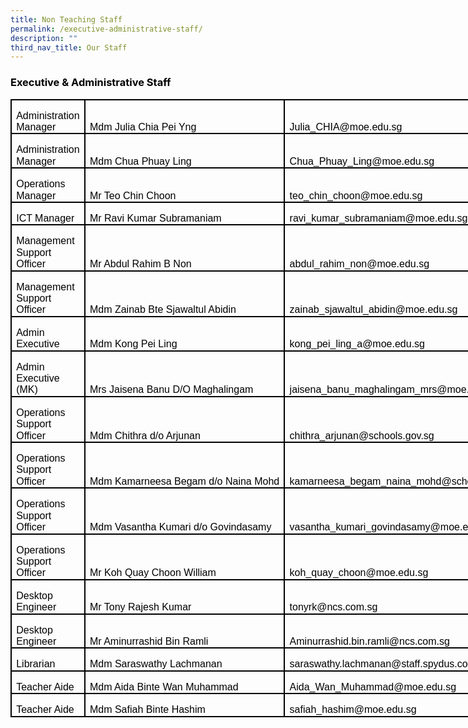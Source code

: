 ```yaml
---
title: Non Teaching Staff
permalink: /executive-administrative-staff/
description: ""
third_nav_title: Our Staff
---
```



<h3><span style="color: #000000;">Executive &amp; Administrative Staff</span></h3>
<table class="MsoNormalTable" style="width: 599.0pt; border-collapse: collapse; border: none; mso-border-alt: solid black 1.5pt; mso-border-themecolor: text1; mso-yfti-tbllook: 1184; mso-padding-alt: 0cm 5.4pt 0cm 5.4pt; mso-border-insideh: 1.5pt solid black; mso-border-insideh-themecolor: text1; mso-border-insidev: 1.5pt solid black; mso-border-insidev-themecolor: text1;" border="1" width="799" cellspacing="0" cellpadding="0">
<tbody>
<tr style="mso-yfti-irow: 0; mso-yfti-firstrow: yes; height: 20.1pt;">
<td style="width: 149.0pt; border: solid black 1.5pt; mso-border-themecolor: text1; padding: 0cm 5.4pt 0cm 5.4pt; height: 20.1pt;" valign="bottom" width="199">
<p class="MsoNormal" style="margin-bottom: 0cm; line-height: 115%;"><span lang="EN-SG" style="font-size: 12pt; line-height: 115%; font-family: Arial, sans-serif; color: #000000;">Administration Manager</span></p>
</td>
<td style="width: 205.0pt; border: solid black 1.5pt; mso-border-themecolor: text1; border-left: none; mso-border-left-alt: solid black 1.5pt; mso-border-left-themecolor: text1; padding: 0cm 5.4pt 0cm 5.4pt; height: 20.1pt;" valign="bottom" nowrap="nowrap" width="273">
<p class="MsoNormal" style="margin-bottom: 0cm; line-height: 115%;"><span lang="EN-SG" style="font-size: 12pt; line-height: 115%; font-family: Arial, sans-serif; color: #000000;">Mdm Julia Chia Pei Yng</span></p>
</td>
<td style="width: 245.0pt; border: solid black 1.5pt; mso-border-themecolor: text1; border-left: none; mso-border-left-alt: solid black 1.5pt; mso-border-left-themecolor: text1; padding: 0cm 5.4pt 0cm 5.4pt; height: 20.1pt;" valign="bottom" width="327">
<p class="MsoNormal" style="margin-bottom: 0cm; line-height: 115%;"><span lang="EN-SG" style="font-size: 12pt; line-height: 115%; font-family: Arial, sans-serif; color: #000000;">Julia_CHIA@moe.edu.sg</span></p>
</td>
</tr>
<tr style="mso-yfti-irow: 1; height: 20.1pt;">
<td style="width: 149.0pt; border: solid black 1.5pt; mso-border-themecolor: text1; border-top: none; mso-border-top-alt: solid black 1.5pt; mso-border-top-themecolor: text1; padding: 0cm 5.4pt 0cm 5.4pt; height: 20.1pt;" valign="bottom" width="199">
<p class="MsoNormal" style="margin-bottom: 0cm; line-height: 115%;"><span lang="EN-SG" style="font-size: 12pt; line-height: 115%; font-family: Arial, sans-serif; color: #000000;">Administration Manager</span></p>
</td>
<td style="width: 205.0pt; border-top: none; border-left: none; border-bottom: solid black 1.5pt; mso-border-bottom-themecolor: text1; border-right: solid black 1.5pt; mso-border-right-themecolor: text1; mso-border-top-alt: solid black 1.5pt; mso-border-top-themecolor: text1; mso-border-left-alt: solid black 1.5pt; mso-border-left-themecolor: text1; padding: 0cm 5.4pt 0cm 5.4pt; height: 20.1pt;" valign="bottom" width="273">
<p class="MsoNormal" style="margin-bottom: 0cm; line-height: 115%;"><span lang="EN-SG" style="font-size: 12pt; line-height: 115%; font-family: Arial, sans-serif; color: #000000;">Mdm Chua Phuay Ling</span></p>
</td>
<td style="width: 245.0pt; border-top: none; border-left: none; border-bottom: solid black 1.5pt; mso-border-bottom-themecolor: text1; border-right: solid black 1.5pt; mso-border-right-themecolor: text1; mso-border-top-alt: solid black 1.5pt; mso-border-top-themecolor: text1; mso-border-left-alt: solid black 1.5pt; mso-border-left-themecolor: text1; padding: 0cm 5.4pt 0cm 5.4pt; height: 20.1pt;" valign="bottom" width="327">
<p class="MsoNormal" style="margin-bottom: 0cm; line-height: 115%;"><span lang="EN-SG" style="font-size: 12pt; line-height: 115%; font-family: Arial, sans-serif; color: #000000;">Chua_Phuay_Ling@moe.edu.sg</span></p>
</td>
</tr>
<tr style="mso-yfti-irow: 2; height: 20.1pt;">
<td style="width: 149.0pt; border: solid black 1.5pt; mso-border-themecolor: text1; border-top: none; mso-border-top-alt: solid black 1.5pt; mso-border-top-themecolor: text1; padding: 0cm 5.4pt 0cm 5.4pt; height: 20.1pt;" valign="bottom" width="199">
<p class="MsoNormal" style="margin-bottom: 0cm; line-height: 115%;"><span lang="EN-SG" style="font-size: 12pt; line-height: 115%; font-family: Arial, sans-serif; color: #000000;">Operations Manager</span></p>
</td>
<td style="width: 205.0pt; border-top: none; border-left: none; border-bottom: solid black 1.5pt; mso-border-bottom-themecolor: text1; border-right: solid black 1.5pt; mso-border-right-themecolor: text1; mso-border-top-alt: solid black 1.5pt; mso-border-top-themecolor: text1; mso-border-left-alt: solid black 1.5pt; mso-border-left-themecolor: text1; padding: 0cm 5.4pt 0cm 5.4pt; height: 20.1pt;" valign="bottom" width="273">
<p class="MsoNormal" style="margin-bottom: 0cm; line-height: 115%;"><span lang="EN-SG" style="font-size: 12pt; line-height: 115%; font-family: Arial, sans-serif; color: #000000;">Mr Teo Chin Choon</span></p>
</td>
<td style="width: 245.0pt; border-top: none; border-left: none; border-bottom: solid black 1.5pt; mso-border-bottom-themecolor: text1; border-right: solid black 1.5pt; mso-border-right-themecolor: text1; mso-border-top-alt: solid black 1.5pt; mso-border-top-themecolor: text1; mso-border-left-alt: solid black 1.5pt; mso-border-left-themecolor: text1; padding: 0cm 5.4pt 0cm 5.4pt; height: 20.1pt;" valign="bottom" width="327">
<p class="MsoNormal" style="margin-bottom: 0cm; line-height: 115%;"><span lang="EN-SG" style="font-size: 12pt; line-height: 115%; font-family: Arial, sans-serif; color: #000000;">teo_chin_choon@moe.edu.sg</span></p>
</td>
</tr>
<tr style="mso-yfti-irow: 3; height: 20.1pt;">
<td style="width: 149.0pt; border: solid black 1.5pt; mso-border-themecolor: text1; border-top: none; mso-border-top-alt: solid black 1.5pt; mso-border-top-themecolor: text1; padding: 0cm 5.4pt 0cm 5.4pt; height: 20.1pt;" valign="bottom" width="199">
<p class="MsoNormal" style="margin-bottom: 0cm; line-height: 115%;"><span style="font-size: 12pt; line-height: 115%; font-family: Arial, sans-serif; color: #000000;">ICT Manager</span></p>
</td>
<td style="width: 205.0pt; border-top: none; border-left: none; border-bottom: solid black 1.5pt; mso-border-bottom-themecolor: text1; border-right: solid black 1.5pt; mso-border-right-themecolor: text1; mso-border-top-alt: solid black 1.5pt; mso-border-top-themecolor: text1; mso-border-left-alt: solid black 1.5pt; mso-border-left-themecolor: text1; padding: 0cm 5.4pt 0cm 5.4pt; height: 20.1pt;" valign="bottom" width="273">
<p class="MsoNormal" style="margin-bottom: 0cm; line-height: 115%;"><span lang="EN-SG" style="font-size: 12pt; line-height: 115%; font-family: Arial, sans-serif; color: #000000;">Mr Ravi Kumar Subramaniam</span></p>
</td>
<td style="width: 245.0pt; border-top: none; border-left: none; border-bottom: solid black 1.5pt; mso-border-bottom-themecolor: text1; border-right: solid black 1.5pt; mso-border-right-themecolor: text1; mso-border-top-alt: solid black 1.5pt; mso-border-top-themecolor: text1; mso-border-left-alt: solid black 1.5pt; mso-border-left-themecolor: text1; padding: 0cm 5.4pt 0cm 5.4pt; height: 20.1pt;" valign="bottom" width="327">
<p class="MsoNormal" style="margin-bottom: 0cm; line-height: 115%;"><span style="font-size: 12pt; line-height: 115%; font-family: Arial, sans-serif; color: #000000;">ravi_kumar_subramaniam@moe.edu.sg</span></p>
</td>
</tr>
<tr style="mso-yfti-irow: 4; height: 20.1pt;">
<td style="width: 149.0pt; border: solid black 1.5pt; mso-border-themecolor: text1; border-top: none; mso-border-top-alt: solid black 1.5pt; mso-border-top-themecolor: text1; padding: 0cm 5.4pt 0cm 5.4pt; height: 20.1pt;" valign="bottom" width="199">
<p class="MsoNormal" style="margin-bottom: 0cm; line-height: 115%;"><span lang="EN-SG" style="font-size: 12pt; line-height: 115%; font-family: Arial, sans-serif; color: #000000;">Management Support Officer</span></p>
</td>
<td style="width: 205.0pt; border-top: none; border-left: none; border-bottom: solid black 1.5pt; mso-border-bottom-themecolor: text1; border-right: solid black 1.5pt; mso-border-right-themecolor: text1; mso-border-top-alt: solid black 1.5pt; mso-border-top-themecolor: text1; mso-border-left-alt: solid black 1.5pt; mso-border-left-themecolor: text1; padding: 0cm 5.4pt 0cm 5.4pt; height: 20.1pt;" valign="bottom" width="273">
<p class="MsoNormal" style="margin-bottom: 0cm; line-height: 115%;"><span lang="EN-SG" style="font-size: 12pt; line-height: 115%; font-family: Arial, sans-serif; color: #000000;">Mr Abdul Rahim B Non</span></p>
</td>
<td style="width: 245.0pt; border-top: none; border-left: none; border-bottom: solid black 1.5pt; mso-border-bottom-themecolor: text1; border-right: solid black 1.5pt; mso-border-right-themecolor: text1; mso-border-top-alt: solid black 1.5pt; mso-border-top-themecolor: text1; mso-border-left-alt: solid black 1.5pt; mso-border-left-themecolor: text1; padding: 0cm 5.4pt 0cm 5.4pt; height: 20.1pt;" valign="bottom" width="327">
<p class="MsoNormal" style="margin-bottom: 0cm; line-height: 115%;"><span lang="EN-SG" style="font-size: 12pt; line-height: 115%; font-family: Arial, sans-serif; color: #000000;">abdul_rahim_non@moe.edu.sg</span></p>
</td>
</tr>
<tr style="mso-yfti-irow: 5; height: 20.1pt;">
<td style="width: 149.0pt; border: solid black 1.5pt; mso-border-themecolor: text1; border-top: none; mso-border-top-alt: solid black 1.5pt; mso-border-top-themecolor: text1; padding: 0cm 5.4pt 0cm 5.4pt; height: 20.1pt;" valign="bottom" width="199">
<p class="MsoNormal" style="margin-bottom: 0cm; line-height: 115%;"><span lang="EN-SG" style="font-size: 12pt; line-height: 115%; font-family: Arial, sans-serif; color: #000000;">Management Support Officer</span></p>
</td>
<td style="width: 205.0pt; border-top: none; border-left: none; border-bottom: solid black 1.5pt; mso-border-bottom-themecolor: text1; border-right: solid black 1.5pt; mso-border-right-themecolor: text1; mso-border-top-alt: solid black 1.5pt; mso-border-top-themecolor: text1; mso-border-left-alt: solid black 1.5pt; mso-border-left-themecolor: text1; padding: 0cm 5.4pt 0cm 5.4pt; height: 20.1pt;" valign="bottom" width="273">
<p class="MsoNormal" style="margin-bottom: 0cm; line-height: 115%;"><span lang="EN-SG" style="font-size: 12pt; line-height: 115%; font-family: Arial, sans-serif; color: #000000;">Mdm Zainab Bte Sjawaltul Abidin</span></p>
</td>
<td style="width: 245.0pt; border-top: none; border-left: none; border-bottom: solid black 1.5pt; mso-border-bottom-themecolor: text1; border-right: solid black 1.5pt; mso-border-right-themecolor: text1; mso-border-top-alt: solid black 1.5pt; mso-border-top-themecolor: text1; mso-border-left-alt: solid black 1.5pt; mso-border-left-themecolor: text1; padding: 0cm 5.4pt 0cm 5.4pt; height: 20.1pt;" valign="bottom" width="327">
<p class="MsoNormal" style="margin-bottom: 0cm; line-height: 115%;"><span lang="EN-SG" style="font-size: 12pt; line-height: 115%; font-family: Arial, sans-serif; color: #000000;">zainab_sjawaltul_abidin@moe.edu.sg</span></p>
</td>
</tr>
<tr style="mso-yfti-irow: 6; height: 20.1pt;">
<td style="width: 149.0pt; border: solid black 1.5pt; mso-border-themecolor: text1; border-top: none; mso-border-top-alt: solid black 1.5pt; mso-border-top-themecolor: text1; padding: 0cm 5.4pt 0cm 5.4pt; height: 20.1pt;" valign="bottom" width="199">
<p class="MsoNormal" style="margin-bottom: 0cm; line-height: 115%;"><span lang="EN-SG" style="font-size: 12pt; line-height: 115%; font-family: Arial, sans-serif; color: #000000;">Admin Executive</span></p>
</td>
<td style="width: 205.0pt; border-top: none; border-left: none; border-bottom: solid black 1.5pt; mso-border-bottom-themecolor: text1; border-right: solid black 1.5pt; mso-border-right-themecolor: text1; mso-border-top-alt: solid black 1.5pt; mso-border-top-themecolor: text1; mso-border-left-alt: solid black 1.5pt; mso-border-left-themecolor: text1; padding: 0cm 5.4pt 0cm 5.4pt; height: 20.1pt;" valign="bottom" width="273">
<p class="MsoNormal" style="margin-bottom: 0cm; line-height: 115%;"><span style="font-size: 12pt; line-height: 115%; font-family: Arial, sans-serif; color: #000000;">Mdm Kong Pei Ling</span></p>
</td>
<td style="width: 245.0pt; border-top: none; border-left: none; border-bottom: solid black 1.5pt; mso-border-bottom-themecolor: text1; border-right: solid black 1.5pt; mso-border-right-themecolor: text1; mso-border-top-alt: solid black 1.5pt; mso-border-top-themecolor: text1; mso-border-left-alt: solid black 1.5pt; mso-border-left-themecolor: text1; padding: 0cm 5.4pt 0cm 5.4pt; height: 20.1pt;" valign="bottom" width="327">
<p class="MsoNormal" style="margin-bottom: 0cm; line-height: 115%;"><span style="font-size: 12pt; line-height: 115%; font-family: Arial, sans-serif; color: #000000;">kong_pei_ling_a@moe.edu.sg</span></p>
</td>
</tr>
<tr style="mso-yfti-irow: 7; height: 20.1pt;">
<td style="width: 149.0pt; border: solid black 1.5pt; mso-border-themecolor: text1; border-top: none; mso-border-top-alt: solid black 1.5pt; mso-border-top-themecolor: text1; padding: 0cm 5.4pt 0cm 5.4pt; height: 20.1pt;" valign="bottom" width="199">
<p class="MsoNormal" style="margin-bottom: 0cm; line-height: 115%;"><span lang="EN-SG" style="font-size: 12pt; line-height: 115%; font-family: Arial, sans-serif; color: #000000;">Admin Executive (MK)</span></p>
</td>
<td style="width: 205.0pt; border-top: none; border-left: none; border-bottom: solid black 1.5pt; mso-border-bottom-themecolor: text1; border-right: solid black 1.5pt; mso-border-right-themecolor: text1; mso-border-top-alt: solid black 1.5pt; mso-border-top-themecolor: text1; mso-border-left-alt: solid black 1.5pt; mso-border-left-themecolor: text1; padding: 0cm 5.4pt 0cm 5.4pt; height: 20.1pt;" valign="bottom" width="273">
<p class="MsoNormal" style="margin-bottom: 0cm; line-height: 115%;"><span style="font-size: 12pt; line-height: 115%; font-family: Arial, sans-serif; color: #000000;">Mrs Jaisena Banu D/O Maghalingam</span></p>
</td>
<td style="width: 245.0pt; border-top: none; border-left: none; border-bottom: solid black 1.5pt; mso-border-bottom-themecolor: text1; border-right: solid black 1.5pt; mso-border-right-themecolor: text1; mso-border-top-alt: solid black 1.5pt; mso-border-top-themecolor: text1; mso-border-left-alt: solid black 1.5pt; mso-border-left-themecolor: text1; padding: 0cm 5.4pt 0cm 5.4pt; height: 20.1pt;" valign="bottom" width="327">
<p class="MsoNormal" style="margin-bottom: 0cm; line-height: 115%;"><span style="font-size: 12pt; line-height: 115%; font-family: Arial, sans-serif; color: #000000;">jaisena_banu_maghalingam_mrs@moe.edu.sg</span></p>
</td>
</tr>
<tr style="mso-yfti-irow: 8; height: 20.1pt;">
<td style="width: 149.0pt; border: solid black 1.5pt; mso-border-themecolor: text1; border-top: none; mso-border-top-alt: solid black 1.5pt; mso-border-top-themecolor: text1; padding: 0cm 5.4pt 0cm 5.4pt; height: 20.1pt;" valign="bottom" width="199">
<p class="MsoNormal" style="margin-bottom: 0cm; line-height: 115%;"><span lang="EN-SG" style="font-size: 12pt; line-height: 115%; font-family: Arial, sans-serif; color: #000000;">Operations Support Officer</span></p>
</td>
<td style="width: 205.0pt; border-top: none; border-left: none; border-bottom: solid black 1.5pt; mso-border-bottom-themecolor: text1; border-right: solid black 1.5pt; mso-border-right-themecolor: text1; mso-border-top-alt: solid black 1.5pt; mso-border-top-themecolor: text1; mso-border-left-alt: solid black 1.5pt; mso-border-left-themecolor: text1; padding: 0cm 5.4pt 0cm 5.4pt; height: 20.1pt;" valign="bottom" width="273">
<p class="MsoNormal" style="margin-bottom: 0cm; line-height: 115%;"><span lang="EN-SG" style="font-size: 12pt; line-height: 115%; font-family: Arial, sans-serif; color: #000000;">Mdm Chithra d/o Arjunan</span></p>
</td>
<td style="width: 245.0pt; border-top: none; border-left: none; border-bottom: solid black 1.5pt; mso-border-bottom-themecolor: text1; border-right: solid black 1.5pt; mso-border-right-themecolor: text1; mso-border-top-alt: solid black 1.5pt; mso-border-top-themecolor: text1; mso-border-left-alt: solid black 1.5pt; mso-border-left-themecolor: text1; padding: 0cm 5.4pt 0cm 5.4pt; height: 20.1pt;" valign="bottom" width="327">
<p class="MsoNormal" style="margin-bottom: 0cm; line-height: 115%;"><span style="font-size: 12pt; line-height: 115%; font-family: Arial, sans-serif; color: #000000;">chithra_arjunan@schools.gov.sg</span></p>
</td>
</tr>
<tr style="mso-yfti-irow: 9; height: 20.1pt;">
<td style="width: 149.0pt; border: solid black 1.5pt; mso-border-themecolor: text1; border-top: none; mso-border-top-alt: solid black 1.5pt; mso-border-top-themecolor: text1; padding: 0cm 5.4pt 0cm 5.4pt; height: 20.1pt;" valign="bottom" width="199">
<p class="MsoNormal" style="margin-bottom: 0cm; line-height: 115%;"><span style="font-size: 12pt; line-height: 115%; font-family: Arial, sans-serif; color: #000000;">Operations Support Officer</span></p>
</td>
<td style="width: 205.0pt; border-top: none; border-left: none; border-bottom: solid black 1.5pt; mso-border-bottom-themecolor: text1; border-right: solid black 1.5pt; mso-border-right-themecolor: text1; mso-border-top-alt: solid black 1.5pt; mso-border-top-themecolor: text1; mso-border-left-alt: solid black 1.5pt; mso-border-left-themecolor: text1; padding: 0cm 5.4pt 0cm 5.4pt; height: 20.1pt;" valign="bottom" nowrap="nowrap" width="273">
<p class="MsoNormal" style="margin-bottom: 0cm; line-height: 115%;"><span lang="EN-SG" style="font-size: 12pt; line-height: 115%; font-family: Arial, sans-serif; color: #000000;">Mdm Kamarneesa Begam d/o Naina Mohd</span></p>
</td>
<td style="width: 245.0pt; border-top: none; border-left: none; border-bottom: solid black 1.5pt; mso-border-bottom-themecolor: text1; border-right: solid black 1.5pt; mso-border-right-themecolor: text1; mso-border-top-alt: solid black 1.5pt; mso-border-top-themecolor: text1; mso-border-left-alt: solid black 1.5pt; mso-border-left-themecolor: text1; padding: 0cm 5.4pt 0cm 5.4pt; height: 20.1pt;" valign="bottom" width="327">
<p class="MsoNormal" style="margin-bottom: 0cm; line-height: 115%;"><span style="font-size: 12pt; line-height: 115%; font-family: Arial, sans-serif; color: #000000;">kamarneesa_begam_naina_mohd@schools.gov.sg</span></p>
</td>
</tr>
<tr style="mso-yfti-irow: 10; height: 20.1pt;">
<td style="width: 149.0pt; border: solid black 1.5pt; mso-border-themecolor: text1; border-top: none; mso-border-top-alt: solid black 1.5pt; mso-border-top-themecolor: text1; padding: 0cm 5.4pt 0cm 5.4pt; height: 20.1pt;" valign="bottom" width="199">
<p class="MsoNormal" style="margin-bottom: 0cm; line-height: 115%;"><span style="font-size: 12pt; line-height: 115%; font-family: Arial, sans-serif; color: #000000;">Operations Support Officer</span></p>
</td>
<td style="width: 205.0pt; border-top: none; border-left: none; border-bottom: solid black 1.5pt; mso-border-bottom-themecolor: text1; border-right: solid black 1.5pt; mso-border-right-themecolor: text1; mso-border-top-alt: solid black 1.5pt; mso-border-top-themecolor: text1; mso-border-left-alt: solid black 1.5pt; mso-border-left-themecolor: text1; padding: 0cm 5.4pt 0cm 5.4pt; height: 20.1pt;" valign="bottom" width="273">
<p class="MsoNormal" style="margin-bottom: 0cm; line-height: 115%;"><span lang="EN-SG" style="font-size: 12pt; line-height: 115%; font-family: Arial, sans-serif; color: #000000;">Mdm Vasantha Kumari d/o Govindasamy</span></p>
</td>
<td style="width: 245.0pt; border-top: none; border-left: none; border-bottom: solid black 1.5pt; mso-border-bottom-themecolor: text1; border-right: solid black 1.5pt; mso-border-right-themecolor: text1; mso-border-top-alt: solid black 1.5pt; mso-border-top-themecolor: text1; mso-border-left-alt: solid black 1.5pt; mso-border-left-themecolor: text1; padding: 0cm 5.4pt 0cm 5.4pt; height: 20.1pt;" valign="bottom" width="327">
<p class="MsoNormal" style="margin-bottom: 0cm; line-height: 115%;"><span lang="EN-SG" style="font-size: 12pt; line-height: 115%; font-family: Arial, sans-serif; color: #000000;">vasantha_kumari_govindasamy@moe.edu.sg</span></p>
</td>
</tr>
<tr style="mso-yfti-irow: 11; height: 20.1pt;">
<td style="width: 149.0pt; border: solid black 1.5pt; mso-border-themecolor: text1; border-top: none; mso-border-top-alt: solid black 1.5pt; mso-border-top-themecolor: text1; padding: 0cm 5.4pt 0cm 5.4pt; height: 20.1pt;" valign="bottom" width="199">
<p class="MsoNormal" style="margin-bottom: 0cm; line-height: 115%;"><span style="font-size: 12pt; line-height: 115%; font-family: Arial, sans-serif; color: #000000;">Operations Support Officer</span></p>
</td>
<td style="width: 205.0pt; border-top: none; border-left: none; border-bottom: solid black 1.5pt; mso-border-bottom-themecolor: text1; border-right: solid black 1.5pt; mso-border-right-themecolor: text1; mso-border-top-alt: solid black 1.5pt; mso-border-top-themecolor: text1; mso-border-left-alt: solid black 1.5pt; mso-border-left-themecolor: text1; padding: 0cm 5.4pt 0cm 5.4pt; height: 20.1pt;" valign="bottom" width="273">
<p class="MsoNormal" style="margin-bottom: 0cm; line-height: 115%;"><span lang="EN-SG" style="font-size: 12pt; line-height: 115%; font-family: Arial, sans-serif; color: #000000;">Mr Koh Quay Choon William</span></p>
</td>
<td style="width: 245.0pt; border-top: none; border-left: none; border-bottom: solid black 1.5pt; mso-border-bottom-themecolor: text1; border-right: solid black 1.5pt; mso-border-right-themecolor: text1; mso-border-top-alt: solid black 1.5pt; mso-border-top-themecolor: text1; mso-border-left-alt: solid black 1.5pt; mso-border-left-themecolor: text1; padding: 0cm 5.4pt 0cm 5.4pt; height: 20.1pt;" valign="bottom" width="327">
<p class="MsoNormal" style="margin-bottom: 0cm; line-height: 115%;"><span lang="EN-SG" style="font-size: 12pt; line-height: 115%; font-family: Arial, sans-serif; color: #000000;">koh_quay_choon@moe.edu.sg</span></p>
</td>
</tr>
<tr style="mso-yfti-irow: 12; height: 20.1pt;">
<td style="width: 149.0pt; border: solid black 1.5pt; mso-border-themecolor: text1; border-top: none; mso-border-top-alt: solid black 1.5pt; mso-border-top-themecolor: text1; padding: 0cm 5.4pt 0cm 5.4pt; height: 20.1pt;" valign="bottom" width="199">
<p class="MsoNormal" style="margin-bottom: 0cm; line-height: 115%;"><span lang="EN-SG" style="font-size: 12pt; line-height: 115%; font-family: Arial, sans-serif; color: #000000;">Desktop Engineer</span></p>
</td>
<td style="width: 205.0pt; border-top: none; border-left: none; border-bottom: solid black 1.5pt; mso-border-bottom-themecolor: text1; border-right: solid black 1.5pt; mso-border-right-themecolor: text1; mso-border-top-alt: solid black 1.5pt; mso-border-top-themecolor: text1; mso-border-left-alt: solid black 1.5pt; mso-border-left-themecolor: text1; padding: 0cm 5.4pt 0cm 5.4pt; height: 20.1pt;" valign="bottom" width="273">
<p class="MsoNormal" style="margin-bottom: 0cm; line-height: 115%;"><span lang="EN-SG" style="font-size: 12pt; line-height: 115%; font-family: Arial, sans-serif; color: #000000;">Mr Tony Rajesh Kumar</span></p>
</td>
<td style="width: 245.0pt; border-top: none; border-left: none; border-bottom: solid black 1.5pt; mso-border-bottom-themecolor: text1; border-right: solid black 1.5pt; mso-border-right-themecolor: text1; mso-border-top-alt: solid black 1.5pt; mso-border-top-themecolor: text1; mso-border-left-alt: solid black 1.5pt; mso-border-left-themecolor: text1; padding: 0cm 5.4pt 0cm 5.4pt; height: 20.1pt;" valign="bottom" width="327">
<p class="MsoNormal" style="margin-bottom: 0cm; line-height: 115%;"><span lang="EN-SG" style="font-size: 12pt; line-height: 115%; font-family: Arial, sans-serif; color: #000000;">tonyrk@ncs.com.sg</span></p>
</td>
</tr>
<tr style="mso-yfti-irow: 13; height: 20.1pt;">
<td style="width: 149.0pt; border: solid black 1.5pt; mso-border-themecolor: text1; border-top: none; mso-border-top-alt: solid black 1.5pt; mso-border-top-themecolor: text1; padding: 0cm 5.4pt 0cm 5.4pt; height: 20.1pt;" valign="bottom" width="199">
<p class="MsoNormal" style="margin-bottom: 0cm; line-height: 115%;"><span lang="EN-SG" style="font-size: 12pt; line-height: 115%; font-family: Arial, sans-serif; color: #000000;">Desktop Engineer</span></p>
</td>
<td style="width: 205.0pt; border-top: none; border-left: none; border-bottom: solid black 1.5pt; mso-border-bottom-themecolor: text1; border-right: solid black 1.5pt; mso-border-right-themecolor: text1; mso-border-top-alt: solid black 1.5pt; mso-border-top-themecolor: text1; mso-border-left-alt: solid black 1.5pt; mso-border-left-themecolor: text1; padding: 0cm 5.4pt 0cm 5.4pt; height: 20.1pt;" valign="bottom" width="273">
<p class="MsoNormal" style="margin-bottom: 0cm; line-height: 115%;"><span style="font-size: 12pt; line-height: 115%; font-family: Arial, sans-serif; color: #000000;">Mr Aminurrashid Bin Ramli</span></p>
</td>
<td style="width: 245.0pt; border-top: none; border-left: none; border-bottom: solid black 1.5pt; mso-border-bottom-themecolor: text1; border-right: solid black 1.5pt; mso-border-right-themecolor: text1; mso-border-top-alt: solid black 1.5pt; mso-border-top-themecolor: text1; mso-border-left-alt: solid black 1.5pt; mso-border-left-themecolor: text1; padding: 0cm 5.4pt 0cm 5.4pt; height: 20.1pt;" valign="bottom" width="327">
<p class="MsoNormal" style="margin-bottom: 0cm; line-height: 115%;"><span style="font-size: 12pt; line-height: 115%; font-family: Arial, sans-serif; color: #000000;">Aminurrashid.bin.ramli@ncs.com.sg</span></p>
</td>
</tr>
<tr style="mso-yfti-irow: 14; height: 20.1pt;">
<td style="width: 149.0pt; border: solid black 1.5pt; mso-border-themecolor: text1; border-top: none; mso-border-top-alt: solid black 1.5pt; mso-border-top-themecolor: text1; padding: 0cm 5.4pt 0cm 5.4pt; height: 20.1pt;" valign="bottom" width="199">
<p class="MsoNormal" style="margin-bottom: 0cm; line-height: 115%;"><span lang="EN-SG" style="font-size: 12pt; line-height: 115%; font-family: Arial, sans-serif; color: #000000;">Librarian</span></p>
</td>
<td style="width: 205.0pt; border-top: none; border-left: none; border-bottom: solid black 1.5pt; mso-border-bottom-themecolor: text1; border-right: solid black 1.5pt; mso-border-right-themecolor: text1; mso-border-top-alt: solid black 1.5pt; mso-border-top-themecolor: text1; mso-border-left-alt: solid black 1.5pt; mso-border-left-themecolor: text1; padding: 0cm 5.4pt 0cm 5.4pt; height: 20.1pt;" valign="bottom" width="273">
<p class="MsoNormal" style="margin-bottom: 0cm; line-height: 115%;"><span lang="EN-SG" style="font-size: 12pt; line-height: 115%; font-family: Arial, sans-serif; color: #000000;">Mdm Saraswathy Lachmanan</span></p>
</td>
<td style="width: 245.0pt; border-top: none; border-left: none; border-bottom: solid black 1.5pt; mso-border-bottom-themecolor: text1; border-right: solid black 1.5pt; mso-border-right-themecolor: text1; mso-border-top-alt: solid black 1.5pt; mso-border-top-themecolor: text1; mso-border-left-alt: solid black 1.5pt; mso-border-left-themecolor: text1; padding: 0cm 5.4pt 0cm 5.4pt; height: 20.1pt;" valign="bottom" width="327">
<p class="MsoNormal" style="margin-bottom: 0cm; line-height: 115%;"><span lang="EN-SG" style="font-size: 12pt; line-height: 115%; font-family: Arial, sans-serif; color: #000000;">saraswathy.lachmanan@staff.spydus.com.sg</span></p>
</td>
</tr>
<tr style="mso-yfti-irow: 15; height: 20.1pt;">
<td style="width: 149.0pt; border: solid black 1.5pt; mso-border-themecolor: text1; border-top: none; mso-border-top-alt: solid black 1.5pt; mso-border-top-themecolor: text1; padding: 0cm 5.4pt 0cm 5.4pt; height: 20.1pt;" valign="bottom" width="199">
<p class="MsoNormal" style="margin-bottom: 0cm; line-height: 115%;"><span lang="EN-SG" style="font-size: 12pt; line-height: 115%; font-family: Arial, sans-serif; color: #000000;">Teacher Aide</span></p>
</td>
<td style="width: 205.0pt; border-top: none; border-left: none; border-bottom: solid black 1.5pt; mso-border-bottom-themecolor: text1; border-right: solid black 1.5pt; mso-border-right-themecolor: text1; mso-border-top-alt: solid black 1.5pt; mso-border-top-themecolor: text1; mso-border-left-alt: solid black 1.5pt; mso-border-left-themecolor: text1; padding: 0cm 5.4pt 0cm 5.4pt; height: 20.1pt;" valign="bottom" width="273">
<p class="MsoNormal" style="margin-bottom: 0cm; line-height: 115%;"><span lang="EN-SG" style="font-size: 12pt; line-height: 115%; font-family: Arial, sans-serif; color: #000000;">Mdm Aida Binte Wan Muhammad</span></p>
</td>
<td style="width: 245.0pt; border-top: none; border-left: none; border-bottom: solid black 1.5pt; mso-border-bottom-themecolor: text1; border-right: solid black 1.5pt; mso-border-right-themecolor: text1; mso-border-top-alt: solid black 1.5pt; mso-border-top-themecolor: text1; mso-border-left-alt: solid black 1.5pt; mso-border-left-themecolor: text1; padding: 0cm 5.4pt 0cm 5.4pt; height: 20.1pt;" valign="bottom" width="327">
<p class="MsoNormal" style="margin-bottom: 0cm; line-height: 115%;"><span lang="EN-SG" style="font-size: 12pt; line-height: 115%; font-family: Arial, sans-serif; color: #000000;">Aida_Wan_Muhammad@moe.edu.sg</span></p>
</td>
</tr>
<tr style="mso-yfti-irow: 16; mso-yfti-lastrow: yes; height: 20.1pt;">
<td style="width: 149.0pt; border: solid black 1.5pt; mso-border-themecolor: text1; border-top: none; mso-border-top-alt: solid black 1.5pt; mso-border-top-themecolor: text1; padding: 0cm 5.4pt 0cm 5.4pt; height: 20.1pt;" valign="bottom" width="199">
<p class="MsoNormal" style="margin-bottom: 0cm; line-height: 115%;"><span lang="EN-SG" style="font-size: 12pt; line-height: 115%; font-family: Arial, sans-serif; color: #000000;">Teacher Aide</span></p>
</td>
<td style="width: 205.0pt; border-top: none; border-left: none; border-bottom: solid black 1.5pt; mso-border-bottom-themecolor: text1; border-right: solid black 1.5pt; mso-border-right-themecolor: text1; mso-border-top-alt: solid black 1.5pt; mso-border-top-themecolor: text1; mso-border-left-alt: solid black 1.5pt; mso-border-left-themecolor: text1; padding: 0cm 5.4pt 0cm 5.4pt; height: 20.1pt;" valign="bottom" width="273">
<p class="MsoNormal" style="margin-bottom: 0cm; line-height: 115%;"><span lang="EN-SG" style="font-size: 12pt; line-height: 115%; font-family: Arial, sans-serif; color: #000000;">Mdm Safiah Binte Hashim</span></p>
</td>
<td style="width: 245.0pt; border-top: none; border-left: none; border-bottom: solid black 1.5pt; mso-border-bottom-themecolor: text1; border-right: solid black 1.5pt; mso-border-right-themecolor: text1; mso-border-top-alt: solid black 1.5pt; mso-border-top-themecolor: text1; mso-border-left-alt: solid black 1.5pt; mso-border-left-themecolor: text1; padding: 0cm 5.4pt 0cm 5.4pt; height: 20.1pt;" valign="bottom" width="327">
<p class="MsoNormal" style="margin-bottom: 0cm; line-height: 115%;"><span lang="EN-SG" style="font-size: 12pt; line-height: 115%; font-family: Arial, sans-serif; color: #000000;">safiah_hashim@moe.edu.sg</span></p>
</td>
</tr>
</tbody>
</table>